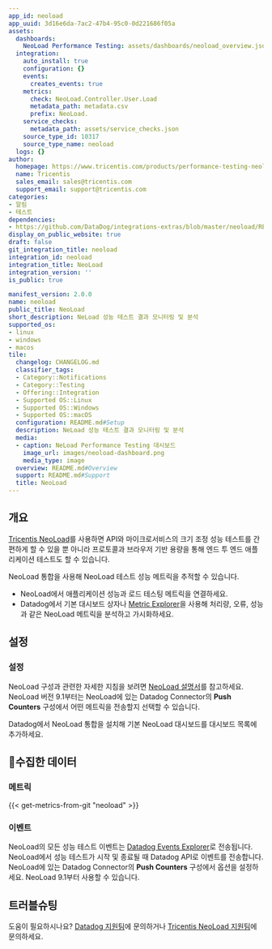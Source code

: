 ```yaml
---
app_id: neoload
app_uuid: 3d16e6da-7ac2-47b4-95c0-0d221686f05a
assets:
  dashboards:
    NeoLoad Performance Testing: assets/dashboards/neoload_overview.json
  integration:
    auto_install: true
    configuration: {}
    events:
      creates_events: true
    metrics:
      check: NeoLoad.Controller.User.Load
      metadata_path: metadata.csv
      prefix: NeoLoad.
    service_checks:
      metadata_path: assets/service_checks.json
    source_type_id: 10317
    source_type_name: neoload
  logs: {}
author:
  homepage: https://www.tricentis.com/products/performance-testing-neoload
  name: Tricentis
  sales_email: sales@tricentis.com
  support_email: support@tricentis.com
categories:
- 알림
- 테스트
dependencies:
- https://github.com/DataDog/integrations-extras/blob/master/neoload/README.md
display_on_public_website: true
draft: false
git_integration_title: neoload
integration_id: neoload
integration_title: NeoLoad
integration_version: ''
is_public: true

manifest_version: 2.0.0
name: neoload
public_title: NeoLoad
short_description: NeLoad 성능 테스트 결과 모니터링 및 분석
supported_os:
- linux
- windows
- macos
tile:
  changelog: CHANGELOG.md
  classifier_tags:
  - Category::Notifications
  - Category::Testing
  - Offering::Integration
  - Supported OS::Linux
  - Supported OS::Windows
  - Supported OS::macOS
  configuration: README.md#Setup
  description: NeLoad 성능 테스트 결과 모니터링 및 분석
  media:
  - caption: NeLoad Performance Testing 대시보드
    image_url: images/neoload-dashboard.png
    media_type: image
  overview: README.md#Overview
  support: README.md#Support
  title: NeoLoad
---
```


<!--  SOURCED FROM https://github.com/DataDog/integrations-extras -->


## 개요

[Tricentis NeoLoad][1]를 사용하면 API와 마이크로서비스의 크기 조정 성능 테스트를 간편하게 할 수 있을 뿐 아니라 프로토콜과 브라우저 기반 용량을 통해 엔드 투 엔드 애플리케이션 테스트도 할 수 있습니다.

NeoLoad 통합을 사용해 NeoLoad 테스트 성능 메트릭을 추적할 수 있습니다.

- NeoLoad에서 애플리케이션 성능과 로드 테스팅 메트릭을 연결하세요.
- Datadog에서 기본 대시보드 상자나 [Metric Explorer][2]을 사용해 처리량, 오류, 성능과 같은 NeoLoad 메트릭을 분석하고 가시화하세요.

## 설정

### 설정

NeoLoad 구성과 관련한 자세한 지침을 보려면 [NeoLoad 설명서][3]를 참고하세요. NeoLoad 버전 9.1부터는 NeoLoad에 있는 Datadog Connector의 **Push Counters** 구성에서 어떤 메트릭을 전송할지 선택할 수 있습니다.

Datadog에서 NeoLoad 통합을 설치해 기본 NeoLoad 대시보드를 대시보드 목록에 추가하세요.


## 수집한 데이터

### 메트릭
{{< get-metrics-from-git "neoload" >}}


### 이벤트

NeoLoad의 모든 성능 테스트 이벤트는 [Datadog Events Explorer][5]로 전송됩니다.
NeoLoad에서 성능 테스트가 시작 및 종료될 때 Datadog API로 이벤트를 전송합니다.
NeoLoad에 있는 Datadog Connector의 **Push Counters** 구성에서 옵션을 설정하세요. NeoLoad 9.1부터 사용할 수 있습니다.

## 트러블슈팅

도움이 필요하시나요? [Datadog 지원팀][6]에 문의하거나 [Tricentis NeoLoad 지원팀][7]에 문의하세요.

[1]: https://www.tricentis.com/products/performance-testing-neoload
[2]: /ko/metrics/explorer
[3]: https://documentation.tricentis.com/neoload/latest/en/content/reference_guide/datadog.htm
[4]: https://github.com/DataDog/integrations-extras/blob/master/neoload/metadata.csv
[5]: https://docs.datadoghq.com/ko/events/
[6]: https://docs.datadoghq.com/ko/help/
[7]: https://support-hub.tricentis.com/
